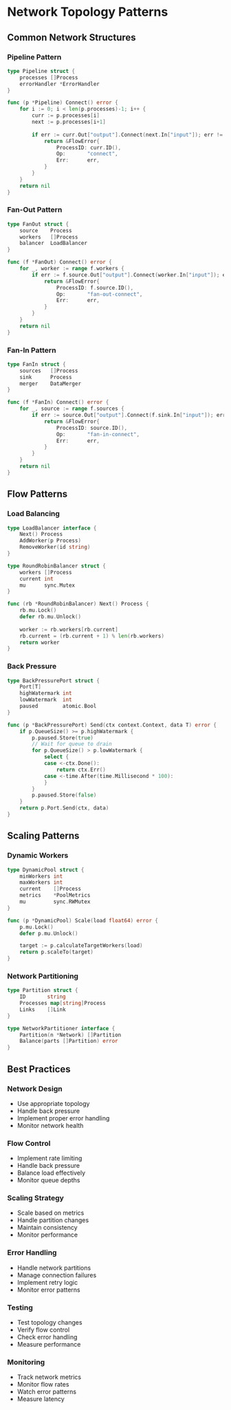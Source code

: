 # Network Topology Patterns

## Common Network Structures

### Pipeline Pattern
```go
type Pipeline struct {
    processes []Process
    errorHandler *ErrorHandler
}

func (p *Pipeline) Connect() error {
    for i := 0; i < len(p.processes)-1; i++ {
        curr := p.processes[i]
        next := p.processes[i+1]
        
        if err := curr.Out["output"].Connect(next.In["input"]); err != nil {
            return &FlowError{
                ProcessID: curr.ID(),
                Op:       "connect",
                Err:      err,
            }
        }
    }
    return nil
}
```

### Fan-Out Pattern
```go
type FanOut struct {
    source    Process
    workers   []Process
    balancer  LoadBalancer
}

func (f *FanOut) Connect() error {
    for _, worker := range f.workers {
        if err := f.source.Out["output"].Connect(worker.In["input"]); err != nil {
            return &FlowError{
                ProcessID: f.source.ID(),
                Op:       "fan-out-connect",
                Err:      err,
            }
        }
    }
    return nil
}
```

### Fan-In Pattern
```go
type FanIn struct {
    sources   []Process
    sink      Process
    merger    DataMerger
}

func (f *FanIn) Connect() error {
    for _, source := range f.sources {
        if err := source.Out["output"].Connect(f.sink.In["input"]); err != nil {
            return &FlowError{
                ProcessID: source.ID(),
                Op:       "fan-in-connect",
                Err:      err,
            }
        }
    }
    return nil
}
```

## Flow Patterns

### Load Balancing
```go
type LoadBalancer interface {
    Next() Process
    AddWorker(p Process)
    RemoveWorker(id string)
}

type RoundRobinBalancer struct {
    workers []Process
    current int
    mu      sync.Mutex
}

func (rb *RoundRobinBalancer) Next() Process {
    rb.mu.Lock()
    defer rb.mu.Unlock()
    
    worker := rb.workers[rb.current]
    rb.current = (rb.current + 1) % len(rb.workers)
    return worker
}
```

### Back Pressure
```go
type BackPressurePort struct {
    Port[T]
    highWatermark int
    lowWatermark  int
    paused        atomic.Bool
}

func (p *BackPressurePort) Send(ctx context.Context, data T) error {
    if p.QueueSize() >= p.highWatermark {
        p.paused.Store(true)
        // Wait for queue to drain
        for p.QueueSize() > p.lowWatermark {
            select {
            case <-ctx.Done():
                return ctx.Err()
            case <-time.After(time.Millisecond * 100):
            }
        }
        p.paused.Store(false)
    }
    return p.Port.Send(ctx, data)
}
```

## Scaling Patterns

### Dynamic Workers
```go
type DynamicPool struct {
    minWorkers int
    maxWorkers int
    current    []Process
    metrics    *PoolMetrics
    mu         sync.RWMutex
}

func (p *DynamicPool) Scale(load float64) error {
    p.mu.Lock()
    defer p.mu.Unlock()

    target := p.calculateTargetWorkers(load)
    return p.scaleTo(target)
}
```

### Network Partitioning
```go
type Partition struct {
    ID       string
    Processes map[string]Process
    Links    []Link
}

type NetworkPartitioner interface {
    Partition(n *Network) []Partition
    Balance(parts []Partition) error
}
```

## Best Practices

### Network Design
- Use appropriate topology
- Handle back pressure
- Implement proper error handling
- Monitor network health

### Flow Control
- Implement rate limiting
- Handle back pressure
- Balance load effectively
- Monitor queue depths

### Scaling Strategy
- Scale based on metrics
- Handle partition changes
- Maintain consistency
- Monitor performance

### Error Handling
- Handle network partitions
- Manage connection failures
- Implement retry logic
- Monitor error patterns

### Testing
- Test topology changes
- Verify flow control
- Check error handling
- Measure performance

### Monitoring
- Track network metrics
- Monitor flow rates
- Watch error patterns
- Measure latency